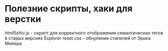 # Полезние скрипты, хаки для верстки

html5shiv.js - скрипт для корректного отображения семантических тегов в старых версиях Explorer
reset.css - обнуление стилелей от Эрика Мейера
